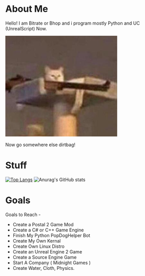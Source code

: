 # About Me
Hello! I am Bitrate or Bhop and i program mostly Python and UC (UnrealScript) Now.

![dirtbag](https://raw.githubusercontent.com/CodeNameBhop/CodeNameBhop/main/Packages/Images/Packages/Screenshot_485.png)

Now go somewhere else dirtbag!

# Stuff

[![Top Langs](https://github-readme-stats.vercel.app/api/top-langs/?username=codenamebhop&layout=compact)](https://github.com/anuraghazra/github-readme-stats)
![Anurag's GitHub stats](https://github-readme-stats.vercel.app/api?username=codenamebhop&show_icons=true&theme=radical)

# Goals 

Goals to Reach -
- Create a Postal 2 Game Mod
- Create a C# or C++ Game Engine
- Finish My Python PopDogHelper Bot
- Create My Own Kernal
- Create Own Linux Distro
- Create an Unreal Engine 2 Game
- Create a Source Engine Game
- Start A Company ( Midnight Games )
- Create Water, Cloth, Physics.
